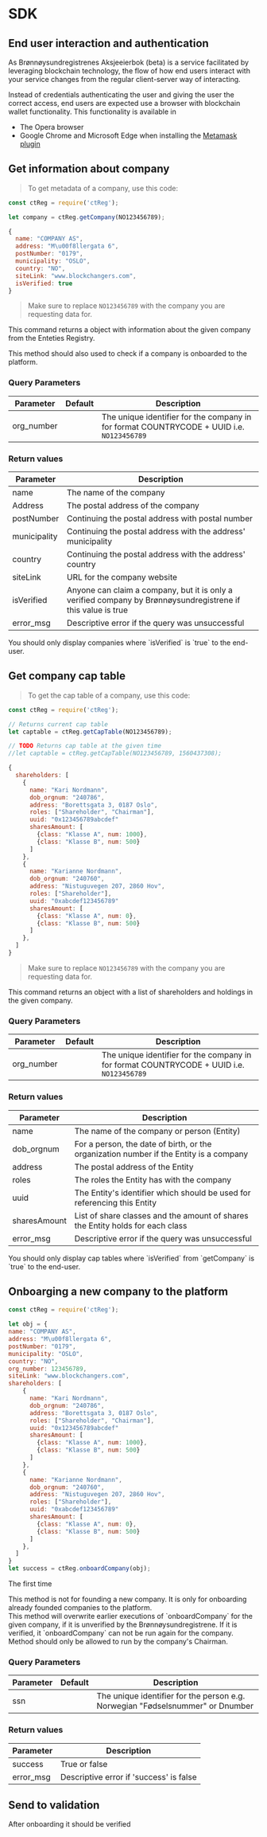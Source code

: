 # SDK

## End user interaction and authentication
As Brønnøysundregistrenes Aksjeeierbok (beta) is a service facilitated by leveraging blockchain technology, the flow of how end users interact with your service changes from the regular client-server way of interacting.

Instead of credentials authenticating the user and giving the user the correct access, end users are expected use a browser with blockchain wallet functionality. This functionality is available in

* The Opera browser
* Google Chrome and Microsoft Edge when installing the [Metamask plugin](https://chrome.google.com/webstore/detail/metamask/nkbihfbeogaeaoehlefnkodbefgpgknn)

## Get information about company
> To get metadata of a company, use this code:

```javascript
const ctReg = require('ctReg');

let company = ctReg.getCompany(NO123456789);
```

```javascript
{
  name: "COMPANY AS",
  address: "M\u00f8llergata 6",
  postNumber: "0179",
  municipality: "OSLO",
  country: "NO",
  siteLink: "www.blockchangers.com",
  isVerified: true
}
```

> Make sure to replace `NO123456789` with the company you are requesting data for.

This command returns a object with information about the given company from the Enteties Registry.

<aside class="notice">
This method should also used to check if a company is onboarded to the platform. 
</aside>

### Query Parameters

Parameter | Default | Description
--------- | ------- | -----------
org_number |   | The unique identifier for the company in for format COUNTRYCODE + UUID i.e. `NO123456789`

### Return values

Parameter | Description
--------- | -----------
name | The name of the company
Address | The postal address of the company
postNumber | Continuing the postal address with postal number
municipality | Continuing the postal address with the address' municipality
country |  Continuing the postal address with the address' country
siteLink | URL for the company website
isVerified | Anyone can claim a company, but it is only a verified company by Brønnøysundregistrene if this value is true
error_msg | Descriptive error if the query was unsuccessful

<aside class="warning">
You should only display companies where `isVerified` is `true` to the end-user.
</aside>


## Get company cap table
> To get the cap table of a company, use this code:

```javascript
const ctReg = require('ctReg');

// Returns current cap table
let captable = ctReg.getCapTable(NO123456789);

// TODO Returns cap table at the given time
//let captable = ctReg.getCapTable(NO123456789, 1560437308);
```

```javascript
{
  shareholders: [
    {
      name: "Kari Nordmann",
      dob_orgnum: "240786",
      address: "Borettsgata 3, 0187 Oslo",
      roles: ["Shareholder", "Chairman"],
      uuid: "0x123456789abcdef"
      sharesAmount: [
        {class: "Klasse A", num: 1000},
        {class: "Klasse B", num: 500}
      ]
    },
    {
      name: "Karianne Nordmann",
      dob_orgnum: "240760",
      address: "Nistuguvegen 207, 2860 Hov",
      roles: ["Shareholder"],
      uuid: "0xabcdef123456789"
      sharesAmount: [
        {class: "Klasse A", num: 0},
        {class: "Klasse B", num: 500}
      ]
    },
  ]
}
```

> Make sure to replace `NO123456789` with the company you are requesting data for.

This command returns an object with a list of shareholders and holdings in the given company.

### Query Parameters

Parameter | Default | Description
--------- | ------- | -----------
org_number |   | The unique identifier for the company in for format COUNTRYCODE + UUID i.e. `NO123456789`

### Return values

Parameter | Description
--------- | -----------
name | The name of the company or person (Entity)
dob_orgnum | For a person, the date of birth, or the organization number if the Entity is a company
address | The postal address of the Entity
roles | The roles the Entity has with the company
uuid | The Entity's identifier which should be used for referencing this Entity
sharesAmount | List of share classes and the amount of shares the Entity holds for each class
error_msg | Descriptive error if the query was unsuccessful

<aside class="warning">
You should only display cap tables where `isVerified` from `getCompany` is `true` to the end-user.
</aside>



## Onboarging a new company to the platform

```javascript
const ctReg = require('ctReg');

let obj = {
name: "COMPANY AS",
address: "M\u00f8llergata 6",
postNumber: "0179",
municipality: "OSLO",
country: "NO",
org_number: 123456789,
siteLink: "www.blockchangers.com",
shareholders: [
    {
      name: "Kari Nordmann",
      dob_orgnum: "240786",
      address: "Borettsgata 3, 0187 Oslo",
      roles: ["Shareholder", "Chairman"],
      uuid: "0x123456789abcdef"
      sharesAmount: [
        {class: "Klasse A", num: 1000},
        {class: "Klasse B", num: 500}
      ]
    },
    {
      name: "Karianne Nordmann",
      dob_orgnum: "240760",
      address: "Nistuguvegen 207, 2860 Hov",
      roles: ["Shareholder"],
      uuid: "0xabcdef123456789"
      sharesAmount: [
        {class: "Klasse A", num: 0},
        {class: "Klasse B", num: 500}
      ]
    },
  ]
}
let success = ctReg.onboardCompany(obj);
```

The first time 

<aside class="notice">
This method is not for founding a new company. It is only for onboarding already founded companies to the platform.
</aside>

<aside class="notice">
This method will overwrite earlier executions of `onboardCompany` for the given company, if it is unverified by the Brønnøysundregistrene. If it is verified, it `onboardCompany` can not be run again for the company.
</aside>

<aside class="warning">
Method should only be allowed to run by the company's Chairman.
</aside>

### Query Parameters

Parameter | Default | Description
--------- | ------- | -----------
ssn |   | The unique identifier for the person e.g. Norwegian "Fødselsnummer" or Dnumber

### Return values

Parameter | Description
--------- | -----------
success | True or false 
error_msg | Descriptive error if 'success' is false

## Send to validation
After onboarding it should be verified
